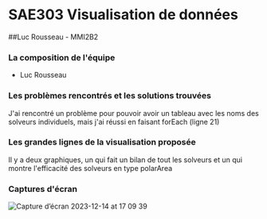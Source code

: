 # SAE303 Visualisation de données
##Luc Rousseau - MMI2B2
### La composition de l'équipe
- Luc Rousseau

### Les problèmes rencontrés et les solutions trouvées
J'ai rencontré un problème pour pouvoir avoir un tableau avec les noms des solveurs individuels, mais j'ai réussi en faisant forEach (ligne 21)


### Les grandes lignes de la visualisation proposée
Il y a deux graphiques, un qui fait un bilan de tout les solveurs et un qui montre l'efficacité des solveurs en type polarArea

### Captures d'écran 
![Capture d’écran 2023-12-14 at 17 09 39](https://github.com/lucrousseau21/sae303b/assets/147161957/db8c32e0-42e4-480b-a24f-139bf210f74f)
